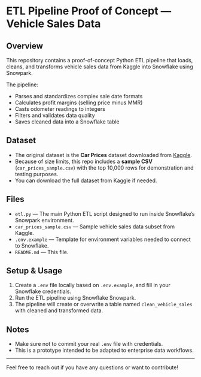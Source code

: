 # ETL Pipeline Proof of Concept — Vehicle Sales Data

## Overview  
This repository contains a proof-of-concept Python ETL pipeline that loads, cleans, and transforms vehicle sales data from Kaggle into Snowflake using Snowpark.

The pipeline:  
- Parses and standardizes complex sale date formats  
- Calculates profit margins (selling price minus MMR)  
- Casts odometer readings to integers  
- Filters and validates data quality  
- Saves cleaned data into a Snowflake table

## Dataset  
- The original dataset is the **Car Prices** dataset downloaded from [Kaggle](https://www.kaggle.com/datasets).  
- Because of size limits, this repo includes a **sample CSV** (`car_prices_sample.csv`) with the top 10,000 rows for demonstration and testing purposes.  
- You can download the full dataset from Kaggle if needed.

## Files  
- `etl.py` — The main Python ETL script designed to run inside Snowflake’s Snowpark environment.  
- `car_prices_sample.csv` — Sample vehicle sales data subset from Kaggle.  
- `.env.example` — Template for environment variables needed to connect to Snowflake.  
- `README.md` — This file.

## Setup & Usage  
1. Create a `.env` file locally based on `.env.example`, and fill in your Snowflake credentials.  
2. Run the ETL pipeline using Snowflake Snowpark.  
3. The pipeline will create or overwrite a table named `clean_vehicle_sales` with cleaned and transformed data.

## Notes  
- Make sure not to commit your real `.env` file with credentials.  
- This is a prototype intended to be adapted to enterprise data workflows.

---

Feel free to reach out if you have any questions or want to contribute!


